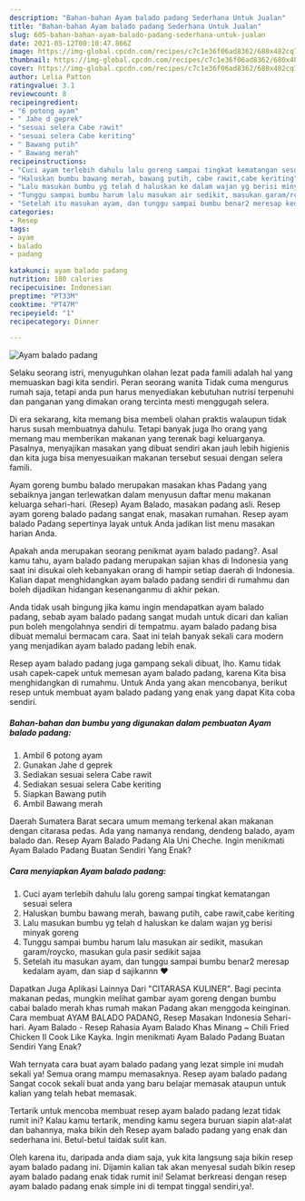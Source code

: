 ```yaml
---
description: "Bahan-bahan Ayam balado padang Sederhana Untuk Jualan"
title: "Bahan-bahan Ayam balado padang Sederhana Untuk Jualan"
slug: 605-bahan-bahan-ayam-balado-padang-sederhana-untuk-jualan
date: 2021-05-12T00:10:47.866Z
image: https://img-global.cpcdn.com/recipes/c7c1e36f06ad8362/680x482cq70/ayam-balado-padang-foto-resep-utama.jpg
thumbnail: https://img-global.cpcdn.com/recipes/c7c1e36f06ad8362/680x482cq70/ayam-balado-padang-foto-resep-utama.jpg
cover: https://img-global.cpcdn.com/recipes/c7c1e36f06ad8362/680x482cq70/ayam-balado-padang-foto-resep-utama.jpg
author: Lelia Patton
ratingvalue: 3.1
reviewcount: 8
recipeingredient:
- "6 potong ayam"
- " Jahe d geprek"
- "sesuai selera Cabe rawit"
- "sesuai selera Cabe keriting"
- " Bawang putih"
- " Bawang merah"
recipeinstructions:
- "Cuci ayam terlebih dahulu lalu goreng sampai tingkat kematangan sesuai selera"
- "Haluskan bumbu bawang merah, bawang putih, cabe rawit,cabe keriting"
- "Lalu masukan bumbu yg telah d haluskan ke dalam wajan yg berisi minyak goreng"
- "Tunggu sampai bumbu harum lalu masukan air sedikit, masukan garam/roycko, masukan gula pasir sedikit sajaa"
- "Setelah itu masukan ayam, dan tunggu sampai bumbu benar2 meresap kedalam ayam, dan siap d sajikannn ❤"
categories:
- Resep
tags:
- ayam
- balado
- padang

katakunci: ayam balado padang 
nutrition: 180 calories
recipecuisine: Indonesian
preptime: "PT33M"
cooktime: "PT47M"
recipeyield: "1"
recipecategory: Dinner

---
```



![Ayam balado padang](https://img-global.cpcdn.com/recipes/c7c1e36f06ad8362/680x482cq70/ayam-balado-padang-foto-resep-utama.jpg)

Selaku seorang istri, menyuguhkan olahan lezat pada famili adalah hal yang memuaskan bagi kita sendiri. Peran seorang  wanita Tidak cuma mengurus rumah saja, tetapi anda pun harus menyediakan kebutuhan nutrisi terpenuhi dan panganan yang dimakan orang tercinta mesti menggugah selera.

Di era  sekarang, kita memang bisa membeli olahan praktis walaupun tidak harus susah membuatnya dahulu. Tetapi banyak juga lho orang yang memang mau memberikan makanan yang terenak bagi keluarganya. Pasalnya, menyajikan masakan yang dibuat sendiri akan jauh lebih higienis dan kita juga bisa menyesuaikan makanan tersebut sesuai dengan selera famili. 

Ayam goreng bumbu balado merupakan masakan khas Padang yang sebaiknya jangan terlewatkan dalam menyusun daftar menu makanan keluarga sehari-hari. (Resep) Ayam Balado, masakan padang asli. Resep ayam goreng balado padang sangat enak, masakan rumahan. Resep ayam balado Padang sepertinya layak untuk Anda jadikan list menu masakan harian Anda.

Apakah anda merupakan seorang penikmat ayam balado padang?. Asal kamu tahu, ayam balado padang merupakan sajian khas di Indonesia yang saat ini disukai oleh kebanyakan orang di hampir setiap daerah di Indonesia. Kalian dapat menghidangkan ayam balado padang sendiri di rumahmu dan boleh dijadikan hidangan kesenanganmu di akhir pekan.

Anda tidak usah bingung jika kamu ingin mendapatkan ayam balado padang, sebab ayam balado padang sangat mudah untuk dicari dan kalian pun boleh mengolahnya sendiri di tempatmu. ayam balado padang bisa dibuat memalui bermacam cara. Saat ini telah banyak sekali cara modern yang menjadikan ayam balado padang lebih enak.

Resep ayam balado padang juga gampang sekali dibuat, lho. Kamu tidak usah capek-capek untuk memesan ayam balado padang, karena Kita bisa menghidangkan di rumahmu. Untuk Anda yang akan mencobanya, berikut resep untuk membuat ayam balado padang yang enak yang dapat Kita coba sendiri.

<!--inarticleads1-->

##### Bahan-bahan dan bumbu yang digunakan dalam pembuatan Ayam balado padang:

1. Ambil 6 potong ayam
1. Gunakan  Jahe d geprek
1. Sediakan sesuai selera Cabe rawit
1. Sediakan sesuai selera Cabe keriting
1. Siapkan  Bawang putih
1. Ambil  Bawang merah


Daerah Sumatera Barat secara umum memang terkenal akan makanan dengan citarasa pedas. Ada yang namanya rendang, dendeng balado, ayam balado dan. Resep Ayam Balado Padang Ala Uni Cheche. Ingin menikmati Ayam Balado Padang Buatan Sendiri Yang Enak? 

<!--inarticleads2-->

##### Cara menyiapkan Ayam balado padang:

1. Cuci ayam terlebih dahulu lalu goreng sampai tingkat kematangan sesuai selera
1. Haluskan bumbu bawang merah, bawang putih, cabe rawit,cabe keriting
1. Lalu masukan bumbu yg telah d haluskan ke dalam wajan yg berisi minyak goreng
1. Tunggu sampai bumbu harum lalu masukan air sedikit, masukan garam/roycko, masukan gula pasir sedikit sajaa
1. Setelah itu masukan ayam, dan tunggu sampai bumbu benar2 meresap kedalam ayam, dan siap d sajikannn ❤


Dapatkan Juga Aplikasi Lainnya Dari &#34;CITARASA KULINER&#34;. Bagi pecinta makanan pedas, mungkin melihat gambar ayam goreng dengan bumbu cabai balado merah khas rumah makan Padang akan menggoda keinginan. Cara membuat AYAM BALADO PADANG, Resep Masakan Indonesia Sehari-hari. Ayam Balado - Resep Rahasia Ayam Balado Khas Minang ~ Chili Fried Chicken II Cook Like Kayka. Ingin menikmati Ayam Balado Padang Buatan Sendiri Yang Enak? 

Wah ternyata cara buat ayam balado padang yang lezat simple ini mudah sekali ya! Semua orang mampu memasaknya. Resep ayam balado padang Sangat cocok sekali buat anda yang baru belajar memasak ataupun untuk kalian yang telah hebat memasak.

Tertarik untuk mencoba membuat resep ayam balado padang lezat tidak rumit ini? Kalau kamu tertarik, mending kamu segera buruan siapin alat-alat dan bahannya, maka bikin deh Resep ayam balado padang yang enak dan sederhana ini. Betul-betul taidak sulit kan. 

Oleh karena itu, daripada anda diam saja, yuk kita langsung saja bikin resep ayam balado padang ini. Dijamin kalian tak akan menyesal sudah bikin resep ayam balado padang enak tidak rumit ini! Selamat berkreasi dengan resep ayam balado padang enak simple ini di tempat tinggal sendiri,ya!.

